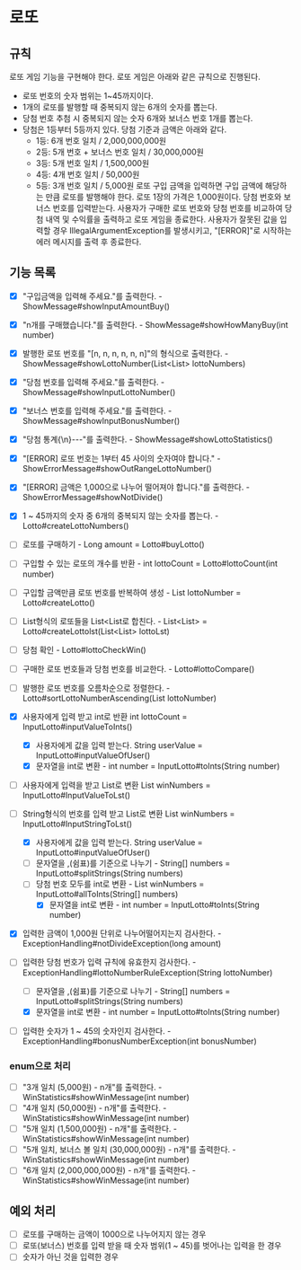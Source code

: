 # 로또

## 규칙
로또 게임 기능을 구현해야 한다. 로또 게임은 아래와 같은 규칙으로 진행된다.
- 로또 번호의 숫자 범위는 1~45까지이다.
- 1개의 로또를 발행할 때 중복되지 않는 6개의 숫자를 뽑는다.
- 당첨 번호 추첨 시 중복되지 않는 숫자 6개와 보너스 번호 1개를 뽑는다.
- 당첨은 1등부터 5등까지 있다. 당첨 기준과 금액은 아래와 같다.
    - 1등: 6개 번호 일치 / 2,000,000,000원
    - 2등: 5개 번호 + 보너스 번호 일치 / 30,000,000원
    - 3등: 5개 번호 일치 / 1,500,000원
    - 4등: 4개 번호 일치 / 50,000원
    - 5등: 3개 번호 일치 / 5,000원
      로또 구입 금액을 입력하면 구입 금액에 해당하는 만큼 로또를 발행해야 한다.
      로또 1장의 가격은 1,000원이다.
      당첨 번호와 보너스 번호를 입력받는다.
      사용자가 구매한 로또 번호와 당첨 번호를 비교하여 당첨 내역 및 수익률을 출력하고 로또 게임을 종료한다.
      사용자가 잘못된 값을 입력할 경우 IllegalArgumentException를 발생시키고, "[ERROR]"로 시작하는 에러 메시지를 출력 후 종료한다.

## 기능 목록
- [x] "구입금액을 입력해 주세요."를 출력한다. - ShowMessage#showInputAmountBuy()
- [x] "n개를 구매했습니다."를 출력한다. - ShowMessage#showHowManyBuy(int number)
- [x] 발행한 로또 번호를 "[n, n, n, n, n, n]"의 형식으로 출력한다. - ShowMessage#showLottoNumber(List<List<Integer>> lottoNumbers)
- [x] "당첨 번호를 입력해 주세요."를 출력한다. - ShowMessage#showInputLottoNumber()
- [x] "보너스 번호를 입력해 주세요."를 출력한다. - ShowMessage#showInputBonusNumber()
- [x] "당첨 통계{\n}---"를 출력한다. - ShowMessage#showLottoStatistics()

- [x] "[ERROR] 로또 번호는 1부터 45 사이의 숫자여야 합니다." - ShowErrorMessage#showOutRangeLottoNumber()
- [x] "[ERROR] 금액은 1,000으로 나누어 떨어져야 합니다."를 출력한다. - ShowErrorMessage#showNotDivide()

- [x] 1 ~ 45까지의 숫자 중 6개의 중복되지 않는 숫자를 뽑는다. - Lotto#createLottoNumbers()
- [ ] 로또를 구매하기 - Long amount = Lotto#buyLotto()
- [ ] 구입할 수 있는 로또의 개수를 반환 - int lottoCount = Lotto#lottoCount(int number)
- [ ] 구입할 금액만큼 로또 번호를 반복하여 생성 - List<Integer> lottoNumber = Lotto#createLotto()
- [ ] List<Integer>형식의 로또들을 List<List<Integer>로 합친다. - List<List<Integer>> = Lotto#createLottolst(List<List<Integer>> lottoLst)
- [ ] 당첨 확인 - Lotto#lottoCheckWin()

- [ ] 구매한 로또 번호들과 당첨 번호를 비교한다. - Lotto#lottoCompare()
- [ ] 발행한 로또 번호를 오름차순으로 정렬한다. - Lotto#sortLottoNumberAscending(List<Integer> lottoNumber)

- [x] 사용자에게 입력 받고 int로 반환 int lottoCount = InputLotto#inputValueToInts()
  - [x] 사용자에게 값을 입력 받는다. String userValue = InputLotto#inputValueOfUser()
  - [x] 문자열을 int로 변환 - int number = InputLotto#toInts(String number)
- [ ] 사용자에게 입력을 받고 List로 변환 List<Integer> winNumbers = InputLotto#InputValueToLst()
- [ ] String형식의 번호를 입력 받고 List로 변환 List<Integer> winNumbers = InputLotto#InputStringToLst()
  - [x] 사용자에게 값을 입력 받는다. String userValue = InputLotto#inputValueOfUser()
  - [ ] 문자열을 ,(쉼표)를 기준으로 나누기 - String[] numbers = InputLotto#splitStrings(String numbers)
  - [ ] 당첨 번호 모두를 int로 변환 - List<Integer> winNumbers = InputLotto#allToInts(String[] numbers)
    - [x] 문자열을 int로 변환 - int number = InputLotto#toInts(String number)

- [x] 입력한 금액이 1,000원 단위로 나누어떨어지는지 검사한다. - ExceptionHandling#notDivideException(long amount)
- [ ] 입력한 당첨 번호가 입력 규칙에 유효한지 검사한다. - ExceptionHandling#lottoNumberRuleException(String lottoNumber)
  - [ ] 문자열을 ,(쉼표)를 기준으로 나누기 - String[] numbers = InputLotto#splitStrings(String numbers)
  - [x] 문자열을 int로 변환 - int number = InputLotto#toInts(String number)
- [ ] 입력한 숫자가 1 ~ 45의 숫자인지 검사한다. - ExceptionHandling#bonusNumberException(int bonusNumber)

### enum으로 처리
- [ ] "3개 일치 (5,000원) - n개"를 출력한다. - WinStatistics#showWinMessage(int number)
- [ ] "4개 일치 (50,000원) - n개"를 출력한다. - WinStatistics#showWinMessage(int number)
- [ ] "5개 일치 (1,500,000원) - n개"를 출력한다. - WinStatistics#showWinMessage(int number)
- [ ] "5개 일치, 보너스 볼 일치 (30,000,000원) - n개"를 출력한다. - WinStatistics#showWinMessage(int number)
- [ ] "6개 일치 (2,000,000,000원) - n개"를 출력한다. - WinStatistics#showWinMessage(int number)

## 예외 처리
- [ ] 로또를 구매하는 금액이 1000으로 나누어지지 않는 경우
- [ ] 로또(보너스) 번호를 입력 받을 때 숫자 범위(1 ~ 45)를 벗어나는 입력을 한 경우
- [ ] 숫자가 아닌 것을 입력한 경우
